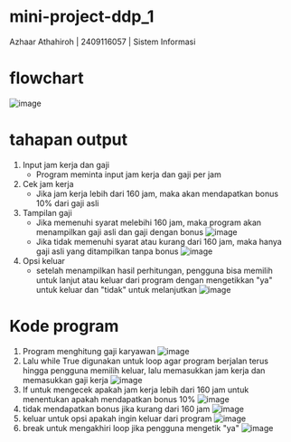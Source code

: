 # mini-project-ddp_1
Azhaar Athahiroh | 2409116057 | Sistem Informasi
# flowchart
![image](https://github.com/user-attachments/assets/2ad3c4d6-72ca-44ef-abf1-2e9b956085a5)
# tahapan output
1. Input jam kerja dan gaji
   - Program meminta input jam kerja dan gaji per jam
2. Cek jam kerja
   - Jika jam kerja lebih dari 160 jam, maka akan mendapatkan bonus 10% dari gaji asli
3. Tampilan gaji
   - Jika memenuhi syarat melebihi 160 jam, maka program akan menampilkan gaji asli dan gaji dengan bonus
     ![image](https://github.com/user-attachments/assets/250bb34a-4b88-4301-9978-f21962b60812)
   - Jika tidak memenuhi syarat atau kurang dari 160 jam, maka hanya gaji asli yang ditampilkan tanpa bonus
     ![image](https://github.com/user-attachments/assets/8209dbe9-663f-411a-b519-9d302821096a)
4. Opsi keluar
   - setelah menampilkan hasil perhitungan, pengguna bisa memilih untuk lanjut atau keluar dari program dengan mengetikkan "ya" untuk keluar dan "tidak" untuk melanjutkan
     ![image](https://github.com/user-attachments/assets/205d1d14-f08b-43ec-8b23-17ae5b5c77de)
# Kode program
1. Program menghitung gaji karyawan
   ![image](https://github.com/user-attachments/assets/4e79b1e1-a3f3-4898-bc50-f25f65af974d)
2. Lalu while True digunakan untuk loop agar program berjalan terus hingga pengguna memilih keluar, lalu memasukkan jam kerja dan memasukkan gaji kerja
   ![image](https://github.com/user-attachments/assets/46b6a8ba-d550-4e79-b11d-17cc9cc7e08f)
3. If untuk mengecek apakah jam kerja lebih dari 160 jam untuk menentukan apakah mendapatkan bonus 10%
   ![image](https://github.com/user-attachments/assets/76e6d7a4-2e9c-43a1-94ab-727886236387)
4. tidak mendapatkan bonus jika kurang dari 160 jam
   ![image](https://github.com/user-attachments/assets/9108ac97-74c8-428f-b5dc-18e1dc441cfd)
5. keluar untuk opsi apakah ingin keluar dari program
   ![image](https://github.com/user-attachments/assets/b70d6508-5d18-4e22-9aea-3f52eb72b192)
6. break untuk mengakhiri loop jika pengguna mengetik "ya"
   ![image](https://github.com/user-attachments/assets/fb75b75f-4d17-47cd-89f2-942429e0bdc8)
